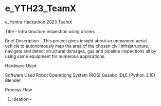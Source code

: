 # e_YTH23_TeamX
e_Yantra Hackathon 2023 TeamX 

Title - Infrastructure inspection using drones

Brief Description - This project gives insight about an unmanned aerial vehicle to autonomously map the area of the chosen civil infrastructure, navigate
and detect structural damages, gas and pipeline inspections all by using same equipment for numerous
applications.

Hardware Used 


Software Used 
Robot Operationg System (ROS)
Gazebo 
IDLE (Python 3.10)
Blender 

Process Flow 
1. Ideation - 

